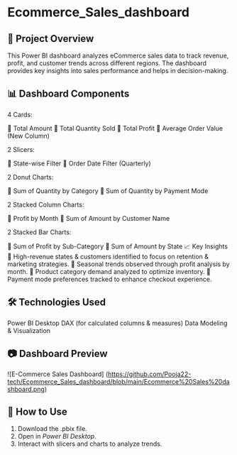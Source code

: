 # Ecommerce_Sales_dashboard

## 📌 Project Overview

This Power BI dashboard analyzes eCommerce sales data to track revenue, profit, and customer trends across different regions. The dashboard provides key insights into sales performance and helps in decision-making.

## 📊 Dashboard Components

4 Cards:

📌 Total Amount
📌 Total Quantity Sold
📌 Total Profit
📌 Average Order Value (New Column)

2 Slicers:

📌 State-wise Filter
📌 Order Date Filter (Quarterly)

2 Donut Charts:

📌 Sum of Quantity by Category
📌 Sum of Quantity by Payment Mode

2 Stacked Column Charts:

📌 Profit by Month
📌 Sum of Amount by Customer Name

2 Stacked Bar Charts:

📌 Sum of Profit by Sub-Category
📌 Sum of Amount by State
📈 Key Insights
📌 High-revenue states & customers identified to focus on retention & marketing strategies.
📌 Seasonal trends observed through profit analysis by month.
📌 Product category demand analyzed to optimize inventory.
📌 Payment mode preferences tracked to enhance checkout experience.

## 🛠️ Technologies Used

Power BI Desktop
DAX (for calculated columns & measures)
Data Modeling & Visualization

## 📷 Dashboard Preview


![E-Commerce Sales Dashboard]
(https://github.com/Pooja22-tech/Ecommerce_Sales_dashboard/blob/main/Ecommerce%20Sales%20dashboard.png)



## 🚀 How to Use  
1. Download the .pbix file.  
2. Open in *Power BI Desktop*.  
3. Interact with slicers and charts to analyze trends.
